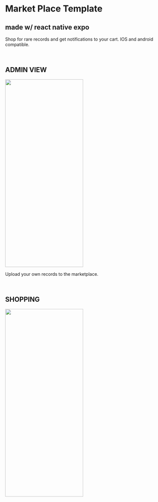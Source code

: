 # Market Place Template

## made w/ react native expo

Shop for rare records and get notifications to your cart. IOS and android compatible.

<br>
<h2>ADMIN VIEW</h2>
<img src="./assets/native-shop1.gif" width="250" height="600">
<br>

Upload your own records to the marketplace.

<br>
<h2>SHOPPING</h2>
<img src="./assets/native-shop2.gif" width="250" height="600">
<br>
